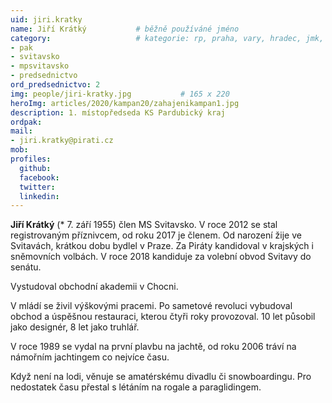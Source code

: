 ```yaml
---
uid: jiri.kratky
name: Jiří Krátký          	# běžně používáné jméno
category:              	    # kategorie: rp, praha, vary, hradec, jmk, senat
- pak
- svitavsko
- mpsvitavsko
- predsednictvo
ord_predsednictvo: 2
img: people/jiri-kratky.jpg           # 165 x 220
heroImg: articles/2020/kampan20/zahajenikampan1.jpg
description: 1. místopředseda KS Pardubický kraj
ordpak:
mail:
- jiri.kratky@pirati.cz
mob:
profiles:
  github:
  facebook:
  twitter:
  linkedin:
---
```

**Jiří Krátký** (* 7. září 1955) člen MS Svitavsko. V roce 2012 se stal registrovaným příznivcem, od roku 2017 je členem. Od narození žije ve Svitavách, krátkou dobu bydlel v Praze. Za Piráty kandidoval v krajských i sněmovních volbách. V roce 2018 kandiduje za volební obvod Svitavy do senátu.

Vystudoval obchodní akademii v Chocni.

V mládí se živil výškovými pracemi. Po sametové revoluci vybudoval obchod a úspěšnou restauraci, kterou čtyři roky provozoval. 10 let působil jako designér, 8 let jako truhlář.

V roce 1989 se vydal na první plavbu na jachtě, od roku 2006 tráví na námořním jachtingem co nejvíce času.

Když není na lodi, věnuje se amatérskému divadlu či snowboardingu. Pro nedostatek času přestal s létáním na rogale a paraglidingem.

